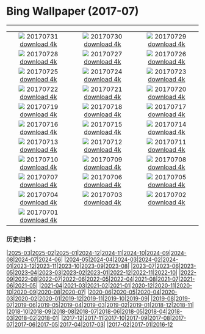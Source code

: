 # Bing Wallpaper (2017-07)
**************
| | | |
|:-:|:-:|:-:|
| ![](https://www.bing.com/az/hprichbg/rb/Mellieha_EN-US9931288836_1920x1080.jpg) 20170731 [download 4k](https://www.bing.com/az/hprichbg/rb/Mellieha_EN-US9931288836_UHD.jpg) | ![](https://www.bing.com/az/hprichbg/rb/MineralCliffs_EN-US10636449444_1920x1080.jpg) 20170730 [download 4k](https://www.bing.com/az/hprichbg/rb/MineralCliffs_EN-US10636449444_UHD.jpg) | ![](https://www.bing.com/az/hprichbg/rb/WaSqPk_EN-US9813692413_1920x1080.jpg) 20170729 [download 4k](https://www.bing.com/az/hprichbg/rb/WaSqPk_EN-US9813692413_UHD.jpg) |
| ![](https://www.bing.com/az/hprichbg/rb/FlowerFly_EN-US16170430882_1920x1080.jpg) 20170728 [download 4k](https://www.bing.com/az/hprichbg/rb/FlowerFly_EN-US16170430882_UHD.jpg) | ![](https://www.bing.com/az/hprichbg/rb/TurkeyScuba_EN-US6680512944_1920x1080.jpg) 20170727 [download 4k](https://www.bing.com/az/hprichbg/rb/TurkeyScuba_EN-US6680512944_UHD.jpg) | ![](https://www.bing.com/az/hprichbg/rb/WilsonPeakWindow_EN-US10136791556_1920x1080.jpg) 20170726 [download 4k](https://www.bing.com/az/hprichbg/rb/WilsonPeakWindow_EN-US10136791556_UHD.jpg) |
| ![](https://www.bing.com/az/hprichbg/rb/ReinebringenRidge_EN-US10023256564_1920x1080.jpg) 20170725 [download 4k](https://www.bing.com/az/hprichbg/rb/ReinebringenRidge_EN-US10023256564_UHD.jpg) | ![](https://www.bing.com/az/hprichbg/rb/RainbowLorikeets_EN-US9196763566_1920x1080.jpg) 20170724 [download 4k](https://www.bing.com/az/hprichbg/rb/RainbowLorikeets_EN-US9196763566_UHD.jpg) | ![](https://www.bing.com/az/hprichbg/rb/LosMonegros_EN-US13545190344_1920x1080.jpg) 20170723 [download 4k](https://www.bing.com/az/hprichbg/rb/LosMonegros_EN-US13545190344_UHD.jpg) |
| ![](https://www.bing.com/az/hprichbg/rb/Econlockhatchee_EN-US9702194142_1920x1080.jpg) 20170722 [download 4k](https://www.bing.com/az/hprichbg/rb/Econlockhatchee_EN-US9702194142_UHD.jpg) | ![](https://www.bing.com/az/hprichbg/rb/CaliforniaPoppies_EN-US12155470897_1920x1080.jpg) 20170721 [download 4k](https://www.bing.com/az/hprichbg/rb/CaliforniaPoppies_EN-US12155470897_UHD.jpg) | ![](https://www.bing.com/az/hprichbg/rb/GlastonburyMoon_EN-US10251307154_1920x1080.jpg) 20170720 [download 4k](https://www.bing.com/az/hprichbg/rb/GlastonburyMoon_EN-US10251307154_UHD.jpg) |
| ![](https://www.bing.com/az/hprichbg/rb/Aldabra_EN-US10067035056_1920x1080.jpg) 20170719 [download 4k](https://www.bing.com/az/hprichbg/rb/Aldabra_EN-US10067035056_UHD.jpg) | ![](https://www.bing.com/az/hprichbg/rb/GeladaSimien_EN-US7386132793_1920x1080.jpg) 20170718 [download 4k](https://www.bing.com/az/hprichbg/rb/GeladaSimien_EN-US7386132793_UHD.jpg) | ![](https://www.bing.com/az/hprichbg/rb/CrescentCityConnection_EN-US11247361628_1920x1080.jpg) 20170717 [download 4k](https://www.bing.com/az/hprichbg/rb/CrescentCityConnection_EN-US11247361628_UHD.jpg) |
| ![](https://www.bing.com/az/hprichbg/rb/FelgueirasLighthouse_EN-US11198579022_1920x1080.jpg) 20170716 [download 4k](https://www.bing.com/az/hprichbg/rb/FelgueirasLighthouse_EN-US11198579022_UHD.jpg) | ![](https://www.bing.com/az/hprichbg/rb/ColorfulSalt_EN-US13586718897_1920x1080.jpg) 20170715 [download 4k](https://www.bing.com/az/hprichbg/rb/ColorfulSalt_EN-US13586718897_UHD.jpg) | ![](https://www.bing.com/az/hprichbg/rb/TuileriesGardenWheel_EN-US11916079727_1920x1080.jpg) 20170714 [download 4k](https://www.bing.com/az/hprichbg/rb/TuileriesGardenWheel_EN-US11916079727_UHD.jpg) |
| ![](https://www.bing.com/az/hprichbg/rb/LagazuoiRefuge_EN-US12120955316_1920x1080.jpg) 20170713 [download 4k](https://www.bing.com/az/hprichbg/rb/LagazuoiRefuge_EN-US12120955316_UHD.jpg) | ![](https://www.bing.com/az/hprichbg/rb/GhostCrab_EN-US12586461381_1920x1080.jpg) 20170712 [download 4k](https://www.bing.com/az/hprichbg/rb/GhostCrab_EN-US12586461381_UHD.jpg) | ![](https://www.bing.com/az/hprichbg/rb/MartapuraMarket_EN-US9502204987_1920x1080.jpg) 20170711 [download 4k](https://www.bing.com/az/hprichbg/rb/MartapuraMarket_EN-US9502204987_UHD.jpg) |
| ![](https://www.bing.com/az/hprichbg/rb/DerbyshireSheep_EN-US8298134447_1920x1080.jpg) 20170710 [download 4k](https://www.bing.com/az/hprichbg/rb/DerbyshireSheep_EN-US8298134447_UHD.jpg) | ![](https://www.bing.com/az/hprichbg/rb/Umbrellas_EN-US8739718706_1920x1080.jpg) 20170709 [download 4k](https://www.bing.com/az/hprichbg/rb/Umbrellas_EN-US8739718706_UHD.jpg) | ![](https://www.bing.com/az/hprichbg/rb/CharcoAzul_EN-US9947089589_1920x1080.jpg) 20170708 [download 4k](https://www.bing.com/az/hprichbg/rb/CharcoAzul_EN-US9947089589_UHD.jpg) |
| ![](https://www.bing.com/az/hprichbg/rb/BrazilMilkyWay_EN-US9173221092_1920x1080.jpg) 20170707 [download 4k](https://www.bing.com/az/hprichbg/rb/BrazilMilkyWay_EN-US9173221092_UHD.jpg) | ![](https://www.bing.com/az/hprichbg/rb/SnailsKissing_EN-US7861942488_1920x1080.jpg) 20170706 [download 4k](https://www.bing.com/az/hprichbg/rb/SnailsKissing_EN-US7861942488_UHD.jpg) | ![](https://www.bing.com/az/hprichbg/rb/RestArea_EN-US12659313216_1920x1080.jpg) 20170705 [download 4k](https://www.bing.com/az/hprichbg/rb/RestArea_EN-US12659313216_UHD.jpg) |
| ![](https://www.bing.com/az/hprichbg/rb/AmericaSS_EN-US9498735335_1920x1080.jpg) 20170704 [download 4k](https://www.bing.com/az/hprichbg/rb/AmericaSS_EN-US9498735335_UHD.jpg) | ![](https://www.bing.com/az/hprichbg/rb/LongTailedBushtits_EN-US9123255134_1920x1080.jpg) 20170703 [download 4k](https://www.bing.com/az/hprichbg/rb/LongTailedBushtits_EN-US9123255134_UHD.jpg) | ![](https://www.bing.com/az/hprichbg/rb/ConeyIslandAerial_EN-US8660420119_1920x1080.jpg) 20170702 [download 4k](https://www.bing.com/az/hprichbg/rb/ConeyIslandAerial_EN-US8660420119_UHD.jpg) |
| ![](https://www.bing.com/az/hprichbg/rb/SunwaptaFalls_EN-US9240176817_1920x1080.jpg) 20170701 [download 4k](https://www.bing.com/az/hprichbg/rb/SunwaptaFalls_EN-US9240176817_UHD.jpg) |  |  |

### 历史归档：

|[2025-03](/../2025-03/2025-03.md)|[2025-02](/../2025-02/2025-02.md)|[2025-01](/../2025-01/2025-01.md)|[2024-12](/../2024-12/2024-12.md)|[2024-11](/../2024-11/2024-11.md)|[2024-10](/../2024-10/2024-10.md)|[2024-09](/../2024-09/2024-09.md)|[2024-08](/../2024-08/2024-08.md)|[2024-07](/../2024-07/2024-07.md)|[2024-06](/../2024-06/2024-06.md)|
|[2024-05](/../2024-05/2024-05.md)|[2024-04](/../2024-04/2024-04.md)|[2024-03](/../2024-03/2024-03.md)|[2024-02](/../2024-02/2024-02.md)|[2024-01](/../2024-01/2024-01.md)|[2023-12](/../2023-12/2023-12.md)|[2023-11](/../2023-11/2023-11.md)|[2023-10](/../2023-10/2023-10.md)|[2023-09](/../2023-09/2023-09.md)|[2023-08](/../2023-08/2023-08.md)|
|[2023-07](/../2023-07/2023-07.md)|[2023-06](/../2023-06/2023-06.md)|[2023-05](/../2023-05/2023-05.md)|[2023-04](/../2023-04/2023-04.md)|[2023-03](/../2023-03/2023-03.md)|[2023-02](/../2023-02/2023-02.md)|[2023-01](/../2023-01/2023-01.md)|[2022-12](/../2022-12/2022-12.md)|[2022-11](/../2022-11/2022-11.md)|[2022-10](/../2022-10/2022-10.md)|
|[2022-09](/../2022-09/2022-09.md)|[2022-08](/../2022-08/2022-08.md)|[2022-07](/../2022-07/2022-07.md)|[2022-06](/../2022-06/2022-06.md)|[2022-05](/../2022-05/2022-05.md)|[2022-04](/../2022-04/2022-04.md)|[2021-08](/../2021-08/2021-08.md)|[2021-07](/../2021-07/2021-07.md)|[2021-06](/../2021-06/2021-06.md)|[2021-05](/../2021-05/2021-05.md)|
|[2021-04](/../2021-04/2021-04.md)|[2021-03](/../2021-03/2021-03.md)|[2021-02](/../2021-02/2021-02.md)|[2021-01](/../2021-01/2021-01.md)|[2020-12](/../2020-12/2020-12.md)|[2020-11](/../2020-11/2020-11.md)|[2020-10](/../2020-10/2020-10.md)|[2020-09](/../2020-09/2020-09.md)|[2020-08](/../2020-08/2020-08.md)|[2020-07](/../2020-07/2020-07.md)|
|[2020-06](/../2020-06/2020-06.md)|[2020-05](/../2020-05/2020-05.md)|[2020-04](/../2020-04/2020-04.md)|[2020-03](/../2020-03/2020-03.md)|[2020-02](/../2020-02/2020-02.md)|[2020-01](/../2020-01/2020-01.md)|[2019-12](/../2019-12/2019-12.md)|[2019-11](/../2019-11/2019-11.md)|[2019-10](/../2019-10/2019-10.md)|[2019-09](/../2019-09/2019-09.md)|
|[2019-08](/../2019-08/2019-08.md)|[2019-07](/../2019-07/2019-07.md)|[2019-06](/../2019-06/2019-06.md)|[2019-05](/../2019-05/2019-05.md)|[2019-04](/../2019-04/2019-04.md)|[2019-03](/../2019-03/2019-03.md)|[2019-02](/../2019-02/2019-02.md)|[2019-01](/../2019-01/2019-01.md)|[2018-12](/../2018-12/2018-12.md)|[2018-11](/../2018-11/2018-11.md)|
|[2018-10](/../2018-10/2018-10.md)|[2018-09](/../2018-09/2018-09.md)|[2018-08](/../2018-08/2018-08.md)|[2018-07](/../2018-07/2018-07.md)|[2018-06](/../2018-06/2018-06.md)|[2018-05](/../2018-05/2018-05.md)|[2018-04](/../2018-04/2018-04.md)|[2018-03](/../2018-03/2018-03.md)|[2018-02](/../2018-02/2018-02.md)|[2018-01](/../2018-01/2018-01.md)|
|[2017-12](/../2017-12/2017-12.md)|[2017-11](/../2017-11/2017-11.md)|[2017-10](/../2017-10/2017-10.md)|[2017-09](/../2017-09/2017-09.md)|[2017-08](/../2017-08/2017-08.md)|[2017-07](/2017-07.md)|[2017-06](/../2017-06/2017-06.md)|[2017-05](/../2017-05/2017-05.md)|[2017-04](/../2017-04/2017-04.md)|[2017-03](/../2017-03/2017-03.md)|
|[2017-02](/../2017-02/2017-02.md)|[2017-01](/../2017-01/2017-01.md)|[2016-12](/../2016-12/2016-12.md)